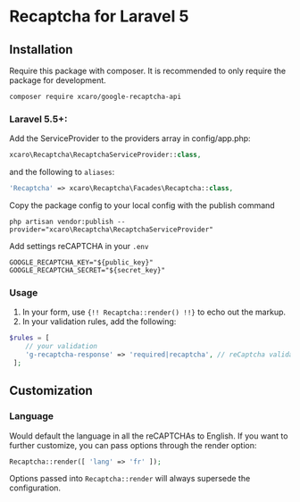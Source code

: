 
Recaptcha for Laravel 5
===

## Installation
Require this package with composer. It is recommended to only require the package for development.
```
composer require xcaro/google-recaptcha-api
```
### Laravel 5.5+:
Add the ServiceProvider to the providers array in config/app.php:
```php
xcaro\Recaptcha\RecaptchaServiceProvider::class,
```
and the following to `aliases`:
```php
'Recaptcha' => xcaro\Recaptcha\Facades\Recaptcha::class,
```
Copy the package config to your local config with the publish command
```
php artisan vendor:publish --provider="xcaro\Recaptcha\RecaptchaServiceProvider"
```
Add settings reCAPTCHA in your `.env`
```
GOOGLE_RECAPTCHA_KEY="${public_key}"
GOOGLE_RECAPTCHA_SECRET="${secret_key}"
```
### Usage
1. In your form, use `{!! Recaptcha::render() !!}` to echo out the markup.
2. In your validation rules, add the following:
```php
$rules = [
	// your validation
	'g-recaptcha-response' => 'required|recaptcha', // reCaptcha validation
 ];
```
## Customization
### Language
Would default the language in all the reCAPTCHAs to English. If you want to further customize, you can pass options through the render option:
```php
Recaptcha::render([ 'lang' => 'fr' ]);
```
Options passed into `Recaptcha::render` will always supersede the configuration.